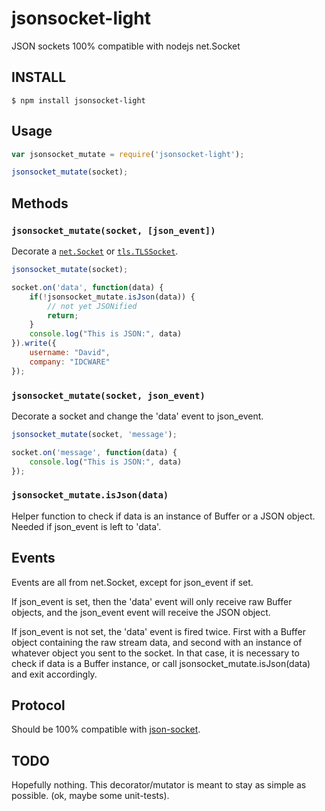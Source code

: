 # jsonsocket-light
JSON sockets 100% compatible with nodejs net.Socket

## INSTALL

```
$ npm install jsonsocket-light
```

## Usage

```js
var jsonsocket_mutate = require('jsonsocket-light');

jsonsocket_mutate(socket);
```

## Methods
### `jsonsocket_mutate(socket, [json_event])`

Decorate a [`net.Socket`](https://nodejs.org/api/net.html#net_class_net_socket) or [`tls.TLSSocket`](https://nodejs.org/api/tls.html#tls_class_tls_tlssocket).

```js
jsonsocket_mutate(socket);

socket.on('data', function(data) {
    if(!jsonsocket_mutate.isJson(data)) {
        // not yet JSONified
        return;
    }
    console.log("This is JSON:", data)
}).write({
    username: "David",
    company: "IDCWARE"
});
```

### `jsonsocket_mutate(socket, json_event)`

Decorate a socket and change the 'data' event to json_event.

```js
jsonsocket_mutate(socket, 'message');

socket.on('message', function(data) {
    console.log("This is JSON:", data)
});
```

### `jsonsocket_mutate.isJson(data)`

Helper function to check if data is an instance of Buffer or a JSON object.
Needed if json_event is left to 'data'.


## Events

Events are all from net.Socket, except for json_event if set.

If json_event is set, then the 'data' event will only receive raw Buffer objects, and the json_event event will receive the JSON object.

If json_event is not set, the 'data' event is fired twice. First with a Buffer object containing the raw stream data, and second with an instance of whatever object you sent to the socket.
In that case, it is necessary to check if data is a Buffer instance, or call jsonsocket_mutate.isJson(data) and exit accordingly.


## Protocol

Should be 100% compatible with [json-socket](https://www.npmjs.com/package/json-socket#how-the-protocol-works).

## TODO

Hopefully nothing. This decorator/mutator is meant to stay as simple as possible.
(ok, maybe some unit-tests).


